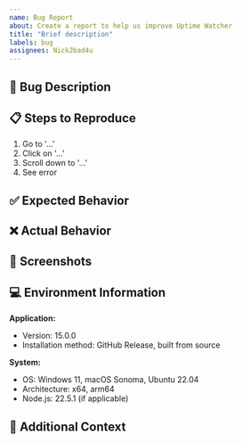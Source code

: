 ```yaml
---
name: Bug Report
about: Create a report to help us improve Uptime Watcher
title: "Brief description"
labels: bug
assignees: Nick2bad4u
---
```


## 🐛 Bug Description

<!-- A clear and concise description of what the bug is -->

## 📋 Steps to Reproduce

1. Go to '...'
2. Click on '...'
3. Scroll down to '...'
4. See error

## ✅ Expected Behavior

<!-- A clear and concise description of what you expected to happen -->

## ❌ Actual Behavior

<!-- What actually happened instead -->

## 📸 Screenshots

<!-- If applicable, add screenshots to help explain your problem -->

## 💻 Environment Information

**Application:**

- Version: 15.0.0
- Installation method: GitHub Release, built from source

**System:**

- OS: Windows 11, macOS Sonoma, Ubuntu 22.04
- Architecture: x64, arm64
- Node.js: 22.5.1 (if applicable)

## 📝 Additional Context

<!-- Add any other context about the problem here, including:
- Error messages or console logs
- Configuration details
- Recent changes to your setup
- Related issues or discussions
-->
